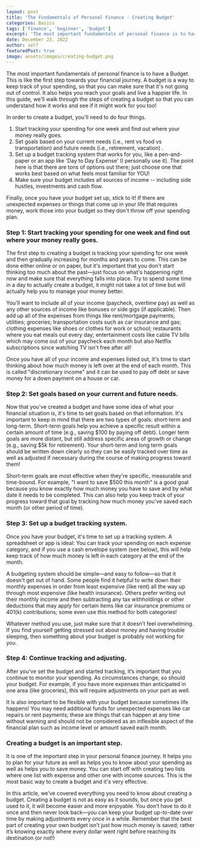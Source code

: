 ```yaml
---
layout: post
title: 'The Fundamentals of Personal Finance - Creating Budget'
categories: Basics
tags: ['finance', 'beginner', 'budget']
excerpt: 'The most important fundamentals of personal finance is to have a Budget which is like the first step towards your financial journey.'
date: December 23, 2022
author: self
featuredPost: true
image: assets/images/creating-budget.png
---
```


The most important fundamentals of personal finance is to have a Budget. This is like the first step towards your financial journey. A budget is a way to keep track of your spending, so that you can make sure that it's not going out of control. It also helps you reach your goals and live a happier life. In this guide, we'll walk through the steps of creating a budget so that you can understand how it works and see if it might work for you too!

In order to create a budget, you'll need to do four things.

1. Start tracking your spending for one week and find out where your money really goes.
2. Set goals based on your current needs (i.e., rent vs food vs transportation) and future needs (i.e., retirement, vacation) .
3. Set up a budget tracking system that works for you, like a pen-and-paper or an app like 'Day to Day Expense' (I personally use it). The point here is that there are tons of options out there; just choose one that works best based on what feels most familiar for YOU!
4. Make sure your budget includes all sources of income -- including side hustles, investments and cash flow.

Finally, once you have your budget set up, stick to it! If there are unexpected expenses or things that come up in your life that requires money, work those into your budget so they don't throw off your spending plan.

### Step 1: Start tracking your spending for one week and find out where your money really goes.

The first step to creating a budget is tracking your spending for one week and then gradually increasing for months and years to come. This can be done either online or on paper, but it's important that you don't start thinking too much about the past—just focus on what's happening right now and make sure that everything falls into place. Try to spend some time in a day to actually create a budget, it might not take a lot of time but will actually help you to manage your money better.

You'll want to include all of your income (paycheck, overtime pay) as well as any other sources of income like bonuses or side gigs (if applicable). Then add up all of the expenses from things like rent/mortgage payments; utilities; groceries; transportation costs such as car insurance and gas; clothing expenses like shoes or clothes for work or school; restaurants where you eat meals out every day; entertainment costs like cable TV bills which may come out of your paycheck each month but also Netflix subscriptions since watching TV isn't free after all!

Once you have all of your income and expenses listed out, it's time to start thinking about how much money is left over at the end of each month. This is called "discretionary income" and it can be used to pay off debt or save money for a down payment on a house or car.

### Step 2: Set goals based on your current and future needs.

Now that you've created a budget and have some idea of what your financial situation is, it's time to set goals based on that information. It's important to keep in mind that there are two types of goals: short-term and long-term. Short-term goals help you achieve a specific result within a certain amount of time (e.g., saving $100 by paying off debt). Longer term goals are more distant, but still address specific areas of growth or change (e.g., saving $5k for retirement). Your short-term and long term goals should be written down clearly so they can be easily tracked over time as well as adjusted if necessary during the course of making progress toward them!

Short-term goals are most effective when they're specific, measurable and time-bound. For example, "I want to save $500 this month" is a good goal because you know exactly how much money you have to save and by what date it needs to be completed. This can also help you keep track of your progress toward that goal by tracking how much money you've saved each month (or other period of time).

### Step 3: Set up a budget tracking system.

Once you have your budget, it's time to set up a tracking system. A spreadsheet or app is ideal: You can track your spending on each expense category, and if you use a cash envelope system (see below), this will help keep track of how much money is left in each category at the end of the month.

A budgeting system should be simple—and easy to follow—so that it doesn't get out of hand. Some people find it helpful to write down their monthly expenses in order from least expensive (like rent) all the way up through most expensive (like health insurance). Others prefer writing out their monthly income and then subtracting any tax withholdings or other deductions that may apply for certain items like car insurance premiums or 401(k) contributions; some even use this method for both categories!

Whatever method you use, just make sure that it doesn’t feel overwhelming. If you find yourself getting stressed out about money and having trouble sleeping, then something about your budget is probably not working for you.

### Step 4: Continue tracking and adjusting.

After you’ve set the budget and started tracking, it’s important that you continue to monitor your spending. As circumstances change, so should your budget. For example, if you have more expenses than anticipated in one area (like groceries), this will require adjustments on your part as well.

It is also important to be flexible with your budget because sometimes life happens! You may need additional funds for unexpected expenses like car repairs or rent payments; these are things that can happen at any time without warning and should not be considered as an inflexible aspect of the financial plan such as income level or amount saved each month.

### Creating a budget is an important step.

It is one of the important step in your personal finance journey. It helps you to plan for your future as well as helps you to know about your spending as well as helps you to save money. You can start off with creating two lists where one list with expense and other one with income sources.  This is the most basic way to create a budget and it's very effective.

In this article, we’ve covered everything you need to know about creating a budget. Creating a budget is not as easy as it sounds, but once you get used to it, it will become easier and more enjoyable. You don’t have to do it once and then never look back—you can keep your budget up-to-date over time by making adjustments every once in a while. Remember that the best part of creating your own budget isn’t just how much money is saved; rather it’s knowing exactly where every dollar went right before reaching its destination (or not!)
